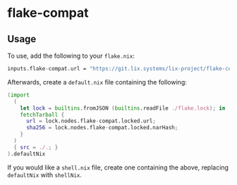 # flake-compat

## Usage

To use, add the following to your `flake.nix`:

```nix
inputs.flake-compat.url = "https://git.lix.systems/lix-project/flake-compat/archive/main.tar.gz";
```

Afterwards, create a `default.nix` file containing the following:

```nix
(import
  (
    let lock = builtins.fromJSON (builtins.readFile ./flake.lock); in
    fetchTarball {
      url = lock.nodes.flake-compat.locked.url;
      sha256 = lock.nodes.flake-compat.locked.narHash;
    }
  )
  { src = ./.; }
).defaultNix
```

If you would like a `shell.nix` file, create one containing the above, replacing `defaultNix` with `shellNix`.
